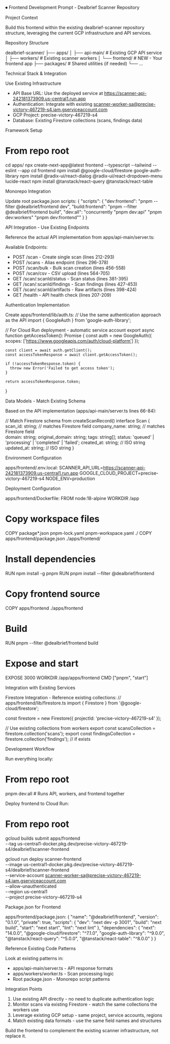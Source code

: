 ⏺ Frontend Development Prompt - Dealbrief Scanner Repository

  Project Context

  Build this frontend within the existing dealbrief-scanner repository structure,
  leveraging the current GCP infrastructure and API services.

  Repository Structure

  dealbrief-scanner/
  ├── apps/
  │   ├── api-main/          # Existing GCP API service
  │   ├── workers/           # Existing scanner workers
  │   └── frontend/          # NEW - Your frontend app
  ├── packages/              # Shared utilities (if needed)
  └── ...

  Technical Stack & Integration

  Use Existing Infrastructure

  - API Base URL: Use the deployed service at
  https://scanner-api-242181373909.us-central1.run.app
  - Authentication: Integrate with existing
  scanner-worker-sa@precise-victory-467219-s4.iam.gserviceaccount.com
  - GCP Project: precise-victory-467219-s4
  - Database: Existing Firestore collections (scans, findings data)

  Framework Setup

  # From repo root
  cd apps/
  npx create-next-app@latest frontend --typescript --tailwind --eslint --app
  cd frontend
  npm install @google-cloud/firestore google-auth-library
  npm install @radix-ui/react-dialog @radix-ui/react-dropdown-menu lucide-react
  npm install @tanstack/react-query @tanstack/react-table

  Monorepo Integration

  Update root package.json scripts:
  {
    "scripts": {
      "dev:frontend": "pnpm --filter @dealbrief/frontend dev",
      "build:frontend": "pnpm --filter @dealbrief/frontend build",
      "dev:all": "concurrently \"pnpm dev:api\" \"pnpm dev:workers\" \"pnpm 
  dev:frontend\""
    }
  }

  API Integration - Use Existing Endpoints

  Reference the actual API implementation from apps/api-main/server.ts:

  Available Endpoints:
  - POST /scan - Create single scan (lines 212-293)
  - POST /scans - Alias endpoint (lines 296-378)
  - POST /scan/bulk - Bulk scan creation (lines 456-558)
  - POST /scan/csv - CSV upload (lines 564-705)
  - GET /scan/:scanId/status - Scan status (lines 381-395)
  - GET /scan/:scanId/findings - Scan findings (lines 427-453)
  - GET /scan/:scanId/artifacts - Raw artifacts (lines 398-424)
  - GET /health - API health check (lines 207-209)

  Authentication Implementation

  Create apps/frontend/lib/auth.ts:
  // Use the same authentication approach as the API
  import { GoogleAuth } from 'google-auth-library';

  // For Cloud Run deployment - automatic service account
  export async function getAccessToken(): Promise<string> {
    const auth = new GoogleAuth({
      scopes: ['https://www.googleapis.com/auth/cloud-platform']
    });

    const client = await auth.getClient();
    const accessTokenResponse = await client.getAccessToken();

    if (!accessTokenResponse.token) {
      throw new Error('Failed to get access token');
    }

    return accessTokenResponse.token;
  }

  Data Models - Match Existing Schema

  Based on the API implementation (apps/api-main/server.ts lines 66-84):

  // Match Firestore schema from createScanRecord()
  interface Scan {
    scan_id: string;      // matches Firestore field
    company_name: string; // matches Firestore field  
    domain: string;
    original_domain: string;
    tags: string[];
    status: 'queued' | 'processing' | 'completed' | 'failed';
    created_at: string;   // ISO string
    updated_at: string;   // ISO string
  }

  Environment Configuration

  apps/frontend/.env.local:
  SCANNER_API_URL=https://scanner-api-242181373909.us-central1.run.app
  GOOGLE_CLOUD_PROJECT=precise-victory-467219-s4
  NODE_ENV=production

  Deployment Configuration

  apps/frontend/Dockerfile:
  FROM node:18-alpine
  WORKDIR /app

  # Copy workspace files
  COPY package*.json pnpm-lock.yaml pnpm-workspace.yaml ./
  COPY apps/frontend/package.json ./apps/frontend/

  # Install dependencies
  RUN npm install -g pnpm
  RUN pnpm install --filter @dealbrief/frontend

  # Copy frontend source
  COPY apps/frontend ./apps/frontend

  # Build
  RUN pnpm --filter @dealbrief/frontend build

  # Expose and start
  EXPOSE 3000
  WORKDIR /app/apps/frontend
  CMD ["pnpm", "start"]

  Integration with Existing Services

  Firestore Integration - Reference existing collections:
  // apps/frontend/lib/firestore.ts
  import { Firestore } from '@google-cloud/firestore';

  const firestore = new Firestore({
    projectId: 'precise-victory-467219-s4'
  });

  // Use existing collections from workers
  export const scansCollection = firestore.collection('scans');
  export const findingsCollection = firestore.collection('findings'); // if exists

  Development Workflow

  Run everything locally:
  # From repo root
  pnpm dev:all  # Runs API, workers, and frontend together

  Deploy frontend to Cloud Run:
  # From repo root
  gcloud builds submit apps/frontend \
    --tag
  us-central1-docker.pkg.dev/precise-victory-467219-s4/dealbrief/scanner-frontend

  gcloud run deploy scanner-frontend \
    --image
  us-central1-docker.pkg.dev/precise-victory-467219-s4/dealbrief/scanner-frontend
  \
    --service-account
  scanner-worker-sa@precise-victory-467219-s4.iam.gserviceaccount.com \
    --allow-unauthenticated \
    --region us-central1 \
    --project precise-victory-467219-s4

  Package.json for Frontend

  apps/frontend/package.json:
  {
    "name": "@dealbrief/frontend",
    "version": "0.1.0",
    "private": true,
    "scripts": {
      "dev": "next dev -p 3001",
      "build": "next build",
      "start": "next start",
      "lint": "next lint"
    },
    "dependencies": {
      "next": "14.0.0",
      "@google-cloud/firestore": "^7.1.0",
      "google-auth-library": "^9.0.0",
      "@tanstack/react-query": "^5.0.0",
      "@tanstack/react-table": "^8.0.0"
    }
  }

  Reference Existing Code Patterns

  Look at existing patterns in:
  - apps/api-main/server.ts - API response formats
  - apps/workers/worker.ts - Scan processing logic
  - Root package.json - Monorepo script patterns

  Integration Points

  1. Use existing API directly - no need to duplicate authentication logic
  2. Monitor scans via existing Firestore - watch the same collections the workers
   use
  3. Leverage existing GCP setup - same project, service accounts, regions
  4. Match existing data formats - use the same field names and structures

  Build the frontend to complement the existing scanner infrastructure, not 
  replace it.